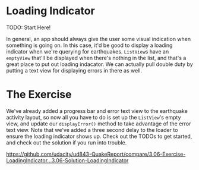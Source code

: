 # Loading Indicator

TODO: Start Here!

In general, an app should always give the user some visual indication when something is going on. In this case, it'd be good to display a loading indicator when we're querying for earthquakes. `ListView`s have an `emptyView` that'll be displayed when there's nothing in the list, and that's a great place to put out loading indacator. We can actually pull double duty by putting a text view for displaying errors in there as well.

# The Exercise

We've already added a progress bar and error text view to the earthquake activity layout, so now all you have to do is set up the `ListView`'s empty view, and update our `displayError()` method to take advantage of the error text view. Note that we've added a three second delay to the loader to ensure the loading indicator shows up. Check out the TODOs to get started, and check out the solution if you run into trouble.


https://github.com/udacity/ud843-QuakeReport/compare/3.06-Exercise-LoadingIndicator...3.06-Solution-LoadingIndicator
